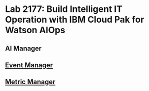 # Lab 2177: Build Intelligent IT Operation with IBM Cloud Pak for Watson AIOps

## AI Manager

## [Event Manager](./event-and-topology-manager/README.md)


## [Metric Manager](./mm/)

